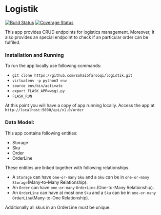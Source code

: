 # Logistik

[![Build Status](https://travis-ci.org/sohaibfarooqi/logistik.svg?branch=master)](https://travis-ci.org/sohaibfarooqi/logistik) [![Coverage Status](https://coveralls.io/repos/github/sohaibfarooqi/logistik/badge.svg?branch=master)](https://coveralls.io/github/sohaibfarooqi/logistik?branch=master)

This app provides CRUD endpoints for logistics management. Moreover, It also provides an special endpoint
to check if an particular order can be fulfiled.

### Installation and Running
To run the app locally use following commands:

 - `git clone https://github.com/sohaibfarooqi/logistik.git`
 - `virtualenv -p python3 env`
 - `source env/bin/activate`
 - `export FLASK_APP=wsgi.py`
 - `FLASK_RUN`

At this point you will have a copy of app running locally. Access the app at `http://localhost:5000/api/v1.0/order`

### Data Model:
This app contains following entities:

  - Storage
  - Sku
  - Order
  - OrderLine

These entities are linked together with following relationships

 - A `Storage` can have `one-or-many` `Sku` and a `Sku` can be in `one-or-many` `Storage`(Many-to-Many Relationship).
 - An `Order` can have `one-or-many` `OrderLine`.(One-to-Many Relationship).
 - An `OrderLine` can have at most one `Sku` and a `Sku` can be in `one-or-many` `OrderLine`(Many-to-One Relationship).

Additionally all skus in an OrderLine must be unique.
